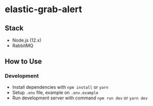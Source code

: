 # elastic-grab-alert

## Stack
- Node.js (12.x)
- RabbitMQ

## How to Use
### Development
- Install dependencies with `npm install` or `yarn`
- Setup `.env` file, example on `.env.example`
- Run development server with command `npm run dev` or `yarn dev`
